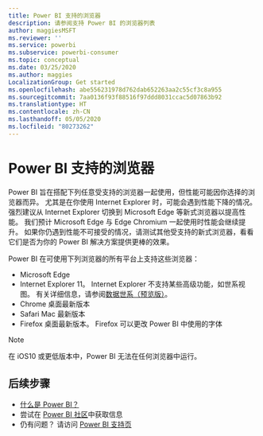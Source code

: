 ```yaml
---
title: Power BI 支持的浏览器
description: 请参阅支持 Power BI 的浏览器列表
author: maggiesMSFT
ms.reviewer: ''
ms.service: powerbi
ms.subservice: powerbi-consumer
ms.topic: conceptual
ms.date: 03/25/2020
ms.author: maggies
LocalizationGroup: Get started
ms.openlocfilehash: abe556231978d762dab652263aa2c55cf3c8a955
ms.sourcegitcommit: 7aa0136f93f88516f97ddd8031ccac5d07863b92
ms.translationtype: HT
ms.contentlocale: zh-CN
ms.lasthandoff: 05/05/2020
ms.locfileid: "80273262"
---
```

# <a name="supported-browsers-for-power-bi"></a>Power BI 支持的浏览器

Power BI 旨在搭配下列任意受支持的浏览器一起使用，但性能可能因你选择的浏览器而异。 尤其是在你使用 Internet Explorer 时，可能会遇到性能下降的情况。 强烈建议从 Internet Explorer 切换到 Microsoft Edge 等新式浏览器以提高性能。 我们预计 Microsoft Edge 与 Edge Chromium 一起使用时性能会继续提升。 如果你仍遇到性能不可接受的情况，请测试其他受支持的新式浏览器，看看它们是否为你的 Power BI 解决方案提供更棒的效果。

Power BI 在可使用下列浏览器的所有平台上支持这些浏览器：

- Microsoft Edge
- Internet Explorer 11。 Internet Explorer 不支持某些高级功能，如世系视图。 有关详细信息，请参阅[数据世系（预览版）](collaborate-share/service-data-lineage.md)。
- Chrome 桌面最新版本
- Safari Mac 最新版本
- Firefox 桌面最新版本。 Firefox 可以更改 Power BI 中使用的字体 

> [!NOTE]
> 在 iOS10 或更低版本中，Power BI 无法在任何浏览器中运行。

## <a name="next-steps"></a>后续步骤
* [什么是 Power BI？](power-bi-overview.md)
* 尝试在 [Power BI 社区](https://community.powerbi.com/)中获取信息
* 仍有问题？ 请访问 [Power BI 支持页](https://powerbi.microsoft.com/support/)
